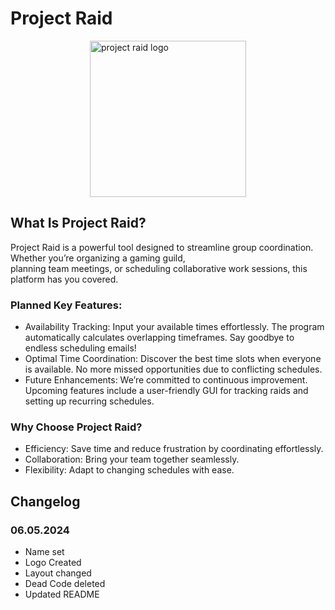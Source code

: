 # Project Raid

<img src="/assets/images/Logo_noBG.png" alt="project raid logo" style="display:block; margin: auto; width: 250px">

## What Is Project Raid?

Project Raid is a powerful tool designed to streamline group coordination. Whether you’re organizing a gaming guild, <br> planning team meetings, or scheduling collaborative work sessions, this platform has you covered.

### Planned Key Features:

- Availability Tracking:
  Input your available times effortlessly.
  The program automatically calculates overlapping timeframes.
  Say goodbye to endless scheduling emails!
- Optimal Time Coordination:
  Discover the best time slots when everyone is available.
  No more missed opportunities due to conflicting schedules.
- Future Enhancements:
  We’re committed to continuous improvement.
  Upcoming features include a user-friendly GUI for tracking raids and setting up recurring schedules.

### Why Choose Project Raid?

- Efficiency: Save time and reduce frustration by coordinating effortlessly.
- Collaboration: Bring your team together seamlessly.
- Flexibility: Adapt to changing schedules with ease.

## Changelog

### 06.05.2024

- Name set <br>
- Logo Created <br>
- Layout changed <br>
- Dead Code deleted <br>
- Updated README
